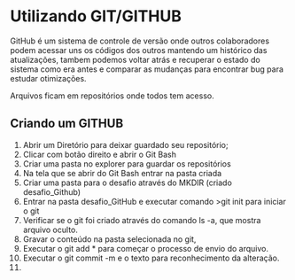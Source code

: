 # Utilizando GIT/GITHUB

GitHub é um sistema de controle de versão onde outros colaboradores podem acessar uns os códigos dos outros mantendo um histórico das atualizações, tambem podemos voltar atrás e recuperar o estado do sistema como era antes e comparar as mudanças para encontrar bug para estudar otimizações.

Arquivos ficam em repositórios onde todos tem acesso.

## Criando um GITHUB

1. Abrir um Diretório para deixar guardado seu repositório;
2. Clicar com botão direito e abrir o Git Bash
3. Criar uma pasta no explorer para guardar os repositórios
4. Na tela que se abrir do Git Bash entrar na pasta criada 
5. Criar uma pasta para o desafio através do MKDIR (criado desafio_Github)
6. Entrar na pasta desafio_GitHub e executar comando >git init para iniciar o git
7. Verificar se o git foi criado através do comando ls -a, que mostra arquivo oculto.
8. Gravar o conteúdo na pasta selecionada no git, 
9. Executar o git add * para começar o processo de envio do arquivo.
10. Executar o git commit -m e o texto para reconhecimento da alteração.
11. 
